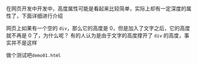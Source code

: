 在网页开发中开发中，高度属性可能是看起来比较简单，实际上却有一定深度的属性了，下面详细进行介绍

网页上如果有一个空的 ``div``，那么它的高度是 0，但是加入了文字之后，它的高度就不再是 0 了，为什么呢？
有的人认为是由于文字的高度撑开了 ``div`` 的高度，事实并不是这样

做个测试吧``demo01.html``